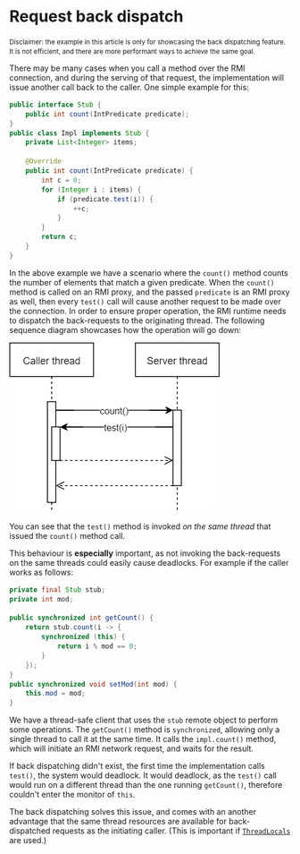 # Request back dispatch

<small>Disclaimer: the example in this article is only for showcasing the back dispatching feature. It is not efficient, and there are more performant ways to achieve the same goal.</small>

There may be many cases when you call a method over the RMI connection, and during the serving of that request, the implementation will issue another call back to the caller. One simple example for this:

```java
public interface Stub {
	public int count(IntPredicate predicate);
}
public class Impl implements Stub {
	private List<Integer> items;

	@Override	
	public int count(IntPredicate predicate) {
		int c = 0;
		for (Integer i : items) {
			if (predicate.test(i)) {
				++c;
			}
		}
		return c;
	}
}
```

In the above example we have a scenario where the `count()` method counts the number of elements that match a given predicate. When the `count()` method is called on an RMI proxy, and the passed `predicate` is an RMI proxy as well, then every `test()` call will cause another request to be made over the connection. In order to ensure proper operation, the RMI runtime needs to dispatch the back-requests to the originating thread. The following sequence diagram showcases how the operation will go down:

![](backdispatch.png)

You can see that the `test()` method is invoked *on the same thread* that issued the `count()` method call.

This behaviour is **especially** important, as not invoking the back-requests on the same threads could easily cause deadlocks. For example if the caller works as follows:

```java
private final Stub stub;
private int mod;

public synchronized int getCount() {
	return stub.count(i -> {
		synchronized (this) {
			return i % mod == 0;
		}
	});
}
public synchronized void setMod(int mod) {
	this.mod = mod;
}
```

We have a thread-safe client that uses the `stub` remote object to perform some operations. The `getCount()` method is `synchronized`, allowing only a single thread to call it at the same time. It calls the `impl.count()` method, which will initiate an RMI network request, and waits for the result.

If back dispatching didn't exist, the first time the implementation calls `test()`, the system would deadlock. It would deadlock, as the `test()` call would run on a different thread than the one running `getCount()`, therefore couldn't enter the monitor of `this`.

The back dispatching solves this issue, and comes with an another advantage that the same thread resources are available for back-dispatched requests as the initiating caller. (This is important if [`ThreadLocals`](https://docs.oracle.com/javase/8/docs/api/java/lang/ThreadLocal.html) are used.)
